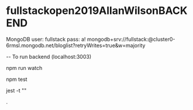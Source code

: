 # fullstackopen2019AllanWilsonBACKEND

MongoDB
user: fullstack
pass: a!
mongodb+srv://fullstack:<password>@cluster0-6rmsl.mongodb.net/bloglist?retryWrites=true&w=majority

-- To run backend (localhost:3003)

npm run watch

npm test

jest -t "<test name>"

.